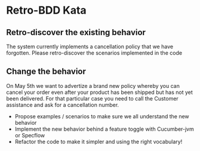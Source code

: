 Retro-BDD Kata
==============

 Retro-discover the existing behavior
--------------------------------------

The system currently implements a cancellation policy that we have forgotten. Please retro-discover the scenarios implemented in the code
 
 Change the behavior
---------------------

On May 5th we want to advertize a brand new policy whereby you can cancel your order even after your product has been shipped but has not yet been delivered. For that particular case you need to call the Customer assistance and ask for a cancellation number.

 - Propose examples / scenarios to make sure we all understand the new behavior
 - Implement the new behavior behind a feature toggle with Cucumber-jvm or Specflow
 - Refactor the code to make it simpler and using the right vocabulary!
 
